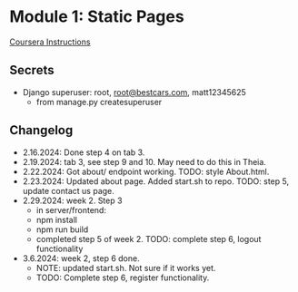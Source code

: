 # Module 1: Static Pages

[Coursera Instructions](https://cf-courses-data.s3.us.cloud-object-storage.appdomain.cloud/IBMSkillsNetwork-CD0321EN-Coursera/labs/v2/m1/AddStaticPages.md.html)

## Secrets

- Django superuser: root, root@bestcars.com, matt12345625
    - from manage.py createsuperuser

## Changelog

- 2.16.2024: Done step 4 on tab 3.
- 2.19.2024: tab 3, see step 9 and 10. May need to do this in Theia.
- 2.22.2024: Got about/ endpoint working.  TODO: style About.html.
- 2.23.2024: Updated about page.  Added start.sh to repo.  TODO: step 5, update contact us page.
- 2.29.2024: week 2.  Step 3
    - in server/frontend:
    - npm install
    - npm run build
    - completed step 5 of week 2.  TODO: complete step 6, logout functionality
- 3.6.2024: week 2, step 6 done.
    - NOTE: updated start.sh.  Not sure if it works yet.
    - TODO: Complete step 6, register functionality.